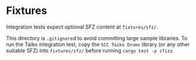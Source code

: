 # Fixtures

Integration tests expect optional SFZ content at `fixtures/sfz/`.

This directory is `.gitignore`d to avoid committing large sample libraries. To run the Taiko integration test, copy the `SCC Taiko Drums` library (or any other suitable SFZ) into `fixtures/sfz/` before running `cargo test -p sfizz`.
